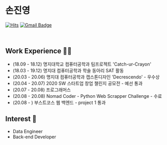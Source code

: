 # 손진영 


[![Hits](https://hits.seeyoufarm.com/api/count/incr/badge.svg?url=https%3A%2F%2Fgithub.com%2Fchajuhui123&count_bg=%23FFD5D5&title_bg=%23FF7575&icon=&icon_color=%23E7E7E7&title=VISIT&edge_flat=false)](https://hits.seeyoufarm.com)
[![Gmail Badge](https://img.shields.io/badge/Gmail-d14836?style=flat-square&logo=Gmail&logoColor=white&link=mailto:jjuhee0913@gmail.com)](mailto:jysohn0825@gmail.com)

<br>

## Work Experience 🤹‍♀️
- (18.09 - 18.12) 명지대학교 컴퓨터공학과 팀프로젝트 'Catch-ur-Crayon'
- (18.03 - 19.12) 명지대 컴퓨터공학과 학술 동아리 SAT 활동
- (20.03 - 20.06) 명지대 컴퓨터공학과 캡스톤디자인 'Decrescendo' - 우수상
- (20.04 - 20.07) 2020 SW 스타트업 창업 챌린지 공모전 - 예선 통과
- (20.07 - 20.08) 프로그래머스
- (20.08 - 20.08) Nomad Coder - Python Web Scrapper Challenge - 수료
- (20.08 -      ) 부스트코스 웹 백엔드 - project 1 통과

## Interest 👀
- Data Engineer
- Back-end Developer
